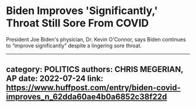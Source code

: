# Biden Improves 'Significantly,' Throat Still Sore From COVID

President Joe Biden's physician, Dr. Kevin O'Connor, says Biden continues to “improve significantly” despite a lingering sore throat.

---
category: POLITICS
authors: CHRIS MEGERIAN, AP
date: 2022-07-24
link: https://www.huffpost.com/entry/biden-covid-improves_n_62dda60ae4b0a6852c38f22d
---
